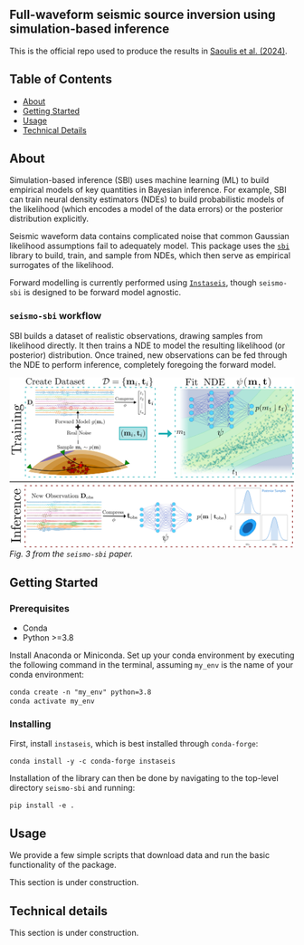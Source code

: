 ## Full-waveform seismic source inversion using simulation-based inference

This is the official repo used to produce the results in [Saoulis et al. (2024)](https://arxiv.org/abs/2410.23238).

## Table of Contents

- [About](#about)
- [Getting Started](#getting_started)
- [Usage](#usage)
- [Technical Details](#technical)

## About <a name = "about"></a>

Simulation-based inference (SBI) uses machine learning (ML) to build empirical models of key quantities in Bayesian inference. For example, SBI can train neural density estimators (NDEs) to build probabilistic models of the likelihood (which encodes a model of the data errors) or the posterior distribution explicitly. 

Seismic waveform data contains complicated noise that common Gaussian likelihood assumptions fail to adequately model. This package uses the [`sbi`](https://github.com/sbi-dev/sbi) library to build, train, and sample from NDEs, which then serve as empirical surrogates of the likelihood. 

Forward modelling is currently performed using [`Instaseis`](https://instaseis.net/), though `seismo-sbi` is designed to be forward model agnostic.

### `seismo-sbi` workflow

SBI builds a dataset of realistic observations, drawing samples from likelihood directly. It then trains a NDE to model the resulting likelihood (or posterior) distribution. Once trained, new observations can be fed through the NDE to perform inference, completely foregoing the forward model. 

![SBI Cartoon](assets/imgs/sbi_diagram.png)
_Fig. 3 from the `seismo-sbi` paper._

## Getting Started <a name = "getting_started"></a>

### Prerequisites

- Conda
- Python >=3.8

Install Anaconda or Miniconda. Set up your conda environment by executing the following command in the terminal, assuming `my_env` is the name of your conda environment:

```
conda create -n "my_env" python=3.8
conda activate my_env
```

### Installing

First, install `instaseis`, which is best installed through `conda-forge`:

```
conda install -y -c conda-forge instaseis
```

Installation of the library can then be done by navigating to the top-level directory `seismo-sbi` and running:
```
pip install -e .
```

## Usage <a name = "usage"></a>

We provide a few simple scripts that download data and run the basic functionality of the package. 

This section is under construction.

## Technical details <a name = "technical"></a>

This section is under construction.
